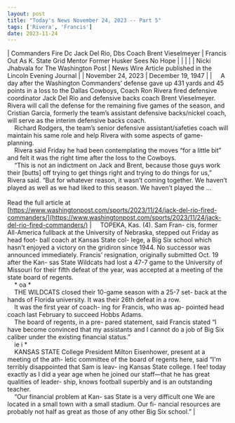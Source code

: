 ```yaml
---
layout: post
title: "Today's News November 24, 2023 -- Part 5"
tags: ['Rivera', 'Francis']
date: 2023-11-24
---
```


| Commanders Fire Dc Jack Del Rio, Dbs Coach Brent Vieselmeyer | Francis Out As K. State Grid Mentor  Former Husker Sees No Hope |
|  |  |
| Nicki Jhabvala for The Washington Post | News Wire Article published in the Lincoln Evening Journal |
| November 24, 2023 | December 19, 1947 |
| &nbsp;&nbsp;&nbsp;&nbsp;A day after the Washington Commanders’ defense gave up 431 yards and 45 points in a loss to the Dallas Cowboys, Coach Ron Rivera fired defensive coordinator Jack Del Rio and defensive backs coach Brent Vieselmeyer. Rivera will call the defense for the remaining five games of the season, and Cristian Garcia, formerly the team’s assistant defensive backs/nickel coach, will serve as the interim defensive backs coach.<br>&nbsp;&nbsp;&nbsp;&nbsp;Richard Rodgers, the team’s senior defensive assistant/safeties coach will maintain his same role and help Rivera with some aspects of game-planning.<br>&nbsp;&nbsp;&nbsp;&nbsp;Rivera said Friday he had been contemplating the moves “for a little bit” and felt it was the right time after the loss to the Cowboys.<br>&nbsp;&nbsp;&nbsp;&nbsp;“This is not an indictment on Jack and Brent, because those guys work their [butts] off trying to get things right and trying to do things for us,” Rivera said. “But for whatever reason, it wasn’t coming together. We haven’t played as well as we had liked to this season. We haven’t played the ...<br><br>Read the full article at<br>[https://www.washingtonpost.com/sports/2023/11/24/jack-del-rio-fired-commanders/](https://www.washingtonpost.com/sports/2023/11/24/jack-del-rio-fired-commanders/) | &nbsp;&nbsp;&nbsp;&nbsp;TOPEKA, Kas. (4). Sam Fran- cis, former All-America fullback at the University of Nebraska, stepped out Friday as head foot- ball coach at Kansas State col- lege, a Big Six school which hasn’t enjoyed a victory on the gridiron since 1944.   No successor was announced immediately.   Francis’ resignation, originally submitted Oct. 19 after the Kan- sas State Wildcats had lost a 47-7 game to the University of Missouri for their fifth defeat of the year, was accepted at a meeting of the state board of regents.<br>&nbsp;&nbsp;&nbsp;&nbsp;* oa *<br>&nbsp;&nbsp;&nbsp;&nbsp;THE WILDCATS closed their 10-game season with a 25-7 set- back at the hands of Florida university. It was their 26th defeat in a row.<br>&nbsp;&nbsp;&nbsp;&nbsp;It was the first year of coach- ing for Francis, who was ap- pointed head coach last February to succeed Hobbs Adams.<br>&nbsp;&nbsp;&nbsp;&nbsp;The board of regents, in a pre- pared statement, said Francis stated “I have become convinced that my assistants and I cannot do a job of Big Six caliber under the existing financial status.”<br>&nbsp;&nbsp;&nbsp;&nbsp;ie i *<br>&nbsp;&nbsp;&nbsp;&nbsp;KANSAS STATE College President Milton Eisenhower, present at a meeting of the ath- letic committee of the board of regents here, said “I'm terribly disappointed that Sam is leav- ing Kansas State college. I fee! today exactly as I did a year age when he joined our staff—that he has great qualities of leader- ship, knows football superbly and is an outstanding teacher.<br>&nbsp;&nbsp;&nbsp;&nbsp;“Our financial problem at Kan- sas State is a very difficult one We are located in a small town with a small stadium. Our fi- nancial resources are probably not half as great as those of any other Big Six school.”  |